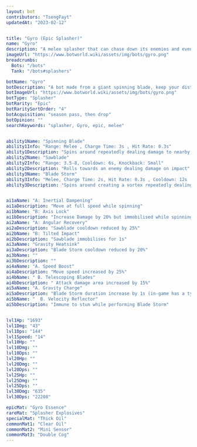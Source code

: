 ```yaml
---
layout: bot
contributors: "TsengFayt"
updatedAt: "2023-02-12"


title: "Gyro (Epic Splasher)"
name: "Gyro"
description: "A melee splasher that can chase down its enemies and even pull them in to do extra damage.\n- Speciality: ?\n- Note: send your tips to the wiki team\n"
imageUrl: "https://www.botworld.wiki/assets/img/bots/gyro.png"
breadcrumbs:
  Bots: "/bots"
  Tank: "/bots#splashers"

botName: "Gyro"
botDescription: "A bot made from a giant spinning blade, keep your distance if you can."
botImageUrl: "https://www.botworld.wiki/assets/img/bots/gyro.png"
botType: "Splasher"
botRarity: "Epic"
botRaritySortOrder: "4"
botAcquisition: "season pass, then drop"
botOpinion: ""
searchKeywords: "splasher, Gyro, epic, melee"


ability1Name: "Spinning Blade"
ability1Info: "Range: Melee , Charge Time: 3s , Hit Rate: 0.3s"
ability1Description: "Spins around repeatedly dealing damage to nearby enemies"
ability2Name: "Sawblade"
ability2Info: "Range: 3.5-8, Cooldown: 6s, Knockback: Small"
ability2Description: "Rolls towards an enemy dealing damage on impact"
ability3Name: "Blade Storm"
ability3Info: "Melee, Charge Time: 2s, Hit Rate: 0.3s , Cooldown: 12s , Slow Enemies: 70%"
ability3Description: "Spins around creating a vortex repeatedly dealing damage to nearby enemies while pulling them in"


ai1aName: "A: Inertial Dampening"
ai1aDescription: "Move at full speed while spinning"
ai1bName: "B: Axis Lock"
ai1bDescription: "Increase Damage by 20% but immobilised while spinning"
ai2aName: "A: Angular Recovery"
ai2aDescription: "Sawblade cooldown reduced by 25%"
ai2bName: "B: Tilted Impact"
ai2bDescription: "Sawblade immobilises for 1s"
ai3aName: "Gravity Heatsink"
ai3aDescription: "Blade Storm cooldown reduced by 20%"
ai3bName: ""
ai3bDescription: ""
ai4aName: "A. Speed Boost"
ai4aDescription: "Move speed increased by 25%"
ai4bName: " B. Telescoping Blades"
ai4bDescription: " Attack damage area increased by 15%"
ai5aName: "A. Gravity Charge"
ai5aDescription: "Blade Storm duration increase by 1s (in-game has a typo as 1%)"
ai5bName: "  B. Velocity Reflector"
ai5bDescription: "Immune to stun while performing Blade Storm"


lvl1Hp: "1693"
lvl1Dmg: "43"
lvl1Dps: "144"
lvl1Speed: "14"
lvl10Hp: ""
lvl10Dmg: ""
lvl10Dps: ""
lvl20Hp: ""
lvl20Dmg: ""
lvl20Dps: ""
lvl25Hp: ""
lvl25Dmg: ""
lvl25Dps: ""
lvl30Dmg: "635"
lvl30Dps: "22208"

epicMat: "Gyro Essence"
rareMat: "Splasher Explosives"
specialMat: "Thick Oil"
commonMat1: "Clear Oil"
commonMat2: "Mini Sensor"
commonMat3: "Double Cog"
---
```

